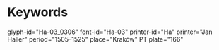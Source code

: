 # Keywords
glyph-id="Ha-03_0306"
font-id="Ha-03"
printer-id="Ha"
printer="Jan Haller"
period="1505–1525"
place="Kraków"
PT plate="166"
